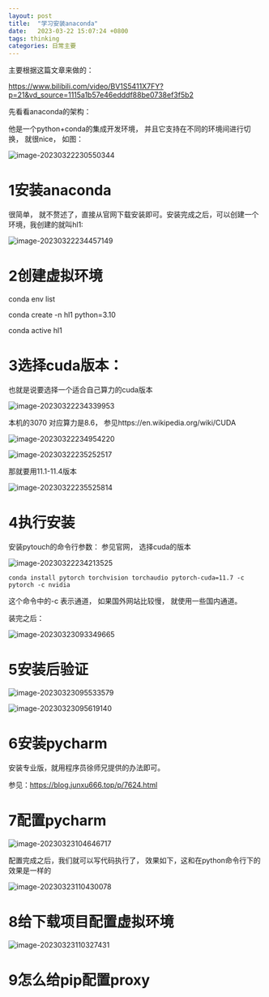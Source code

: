 ```yaml
---
layout: post
title:  "学习安装anaconda"
date:   2023-03-22 15:07:24 +0800
tags: thinking
categories: 日常主要
---
```




主要根据这篇文章来做的：

https://www.bilibili.com/video/BV1S5411X7FY?p=21&vd_source=1115a1b57e46edddf88be0738ef3f5b2



先看看anaconda的架构： 

他是一个python+conda的集成开发环境， 并且它支持在不同的环境间进行切换， 就很nice， 如图： 

![image-20230322230550344](assets/images/学习安装anicoda/image-20230322230550344.png)



# 1安装anaconda

很简单， 就不赘述了，直接从官网下载安装即可。安装完成之后，可以创建一个环境，我创建的就叫hl1:

![image-20230322234457149](assets/images/学习安装anaconda/image-20230322234457149.png)



# 2创建虚拟环境

conda env list

conda create -n hl1 python=3.10

conda active hl1



# 3选择cuda版本：

也就是说要选择一个适合自己算力的cuda版本 

![image-20230322234339953](assets/images/学习安装anaconda/image-20230322234339953.png)



本机的3070 对应算力是8.6， 参见https://en.wikipedia.org/wiki/CUDA

![image-20230322234954220](assets/images/学习安装anaconda/image-20230322234954220.png)



![image-20230322235252517](assets/images/学习安装anaconda/image-20230322235252517.png)

那就要用11.1-11.4版本

![image-20230322235525814](assets/images/学习安装anaconda/image-20230322235525814.png)



# 4执行安装

安装pytouch的命令行参数： 参见官网， 选择cuda的版本

![image-20230322234213525](assets/images/学习安装anicoda/image-20230322234213525.png)

```
conda install pytorch torchvision torchaudio pytorch-cuda=11.7 -c pytorch -c nvidia
```

这个命令中的-c 表示通道， 如果国外网站比较慢， 就使用一些国内通道。





装完之后：

![image-20230323093349665](assets/images/学习安装anaconda/image-20230323093349665.png)



# 5安装后验证

![image-20230323095533579](assets/images/学习安装anaconda/image-20230323095533579.png)

![image-20230323095619140](assets/images/学习安装anaconda/image-20230323095619140.png)



# 6安装pycharm

安装专业版，就用程序员徐师兄提供的办法即可。

参见：https://blog.junxu666.top/p/7624.html



# 7配置pycharm

![image-20230323104646717](assets/images/学习安装anaconda/image-20230323104646717.png)



配置完成之后，我们就可以写代码执行了， 效果如下，这和在python命令行下的效果是一样的

![image-20230323110430078](assets/images/【学习笔记】学习安装anaconda/image-20230323110430078.png)





# 8给下载项目配置虚拟环境

![image-20230323110327431](assets/images/【学习笔记】学习安装anaconda/image-20230323110327431.png)



# 9怎么给pip配置proxy







